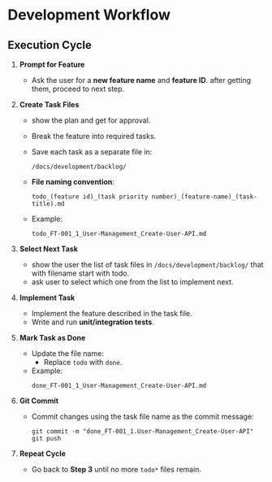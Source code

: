 # Development Workflow

## Execution Cycle

1. **Prompt for Feature**

   - Ask the user for a **new feature name** and **feature ID**. after getting them, proceed to next step.

2. **Create Task Files**

   - show the plan and get for approval.
   - Break the feature into required tasks.
   - Save each task as a separate file in:
     ```
     /docs/development/backlog/
     ```
   - **File naming convention**:

     ```
     todo_(feature id)_(task priority number)_(feature-name)_(task-title).md

     ```

   - Example:
     ```
     todo_FT-001_1_User-Management_Create-User-API.md
     ```

3. **Select Next Task**

   - show the user the list of task files in `/docs/development/backlog/` that with filename start with todo.
   - ask user to select which one from the list to implement next.

4. **Implement Task**

   - Implement the feature described in the task file.
   - Write and run **unit/integration tests**.

5. **Mark Task as Done**

   - Update the file name:
     - Replace `todo` with `done`.
   - Example:
     ```
     done_FT-001_1_User-Management_Create-User-API.md
     ```

6. **Git Commit**

   - Commit changes using the task file name as the commit message:
     ```
     git commit -m "done_FT-001_1.User-Management_Create-User-API"
     git push
     ```

7. **Repeat Cycle**
   - Go back to **Step 3** until no more `todo*` files remain.
